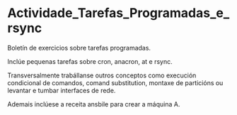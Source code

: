 # Actividade_Tarefas_Programadas_e_rsync
Boletín de exercicios sobre tarefas programadas.

Inclúe pequenas tarefas sobre cron, anacron, at e rsync.

Transversalmente trabállanse outros conceptos como execución condicional de comandos, comand substitution, montaxe de particións ou levantar e tumbar interfaces de rede.

Ademais inclúese a receita ansbile para crear a máquina A.
